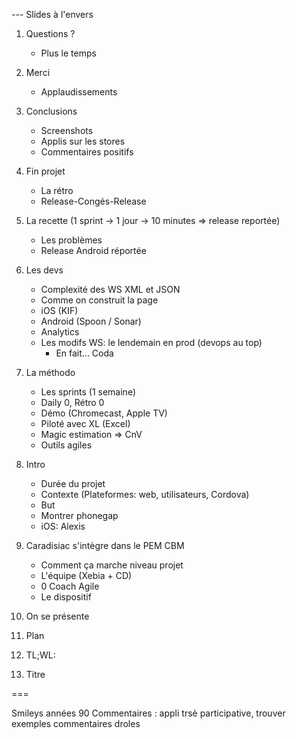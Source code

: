 --- Slides à l'envers

1. Questions ?
	- Plus le temps

2. Merci
	- Applaudissements

3. Conclusions
	- Screenshots
	- Applis sur les stores
	- Commentaires positifs

4. Fin projet
	- La rétro	
	- Release-Congés-Release

5. La recette (1 sprint -> 1 jour -> 10 minutes => release reportée)
	- Les problèmes
	- Release Android réportée

6. Les devs
	- Complexité des WS XML et JSON
	- Comme on construit la page
	- iOS (KIF)
	- Android (Spoon / Sonar)
	- Analytics
	- Les modifs WS: le lendemain en prod (devops au top)
		- En fait... Coda

7. La méthodo
	- Les sprints (1 semaine)
	- Daily 0, Rétro 0
	- Démo (Chromecast, Apple TV)
	- Piloté avec XL (Excel)
	- Magic estimation => CnV
	- Outils agiles

8. Intro
	- Durée du projet
	- Contexte (Plateformes: web, utilisateurs, Cordova)
	- But
	- Montrer phonegap
	- iOS: Alexis

9. Caradisiac s'intègre dans le PEM CBM
	- Comment ça marche niveau projet
	- L'équipe (Xebia + CD)
	- 0 Coach Agile
	- Le dispositif

10. On se présente

11. Plan 

12. TL;WL:

13. Titre 


=== 

Smileys années 90
Commentaires : appli trsè participative, trouver exemples commentaires droles
